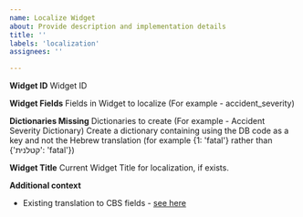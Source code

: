 ```yaml
---
name: Localize Widget
about: Provide description and implementation details
title: ''
labels: 'localization'
assignees: ''

---
```


**Widget ID**
Widget ID

**Widget Fields**
Fields in Widget to localize (For example - accident_severity)

**Dictionaries Missing**
Dictionaries to create (For example - Accident Severity Dictionary)
Create a dictionary containing using the DB code as a key and not the Hebrew translation (for example {1: 'fatal'} rather than {'קטלנית': 'fatal'})

**Widget Title**
Current Widget Title for localization, if exists.

**Additional context**
- Existing translation to CBS fields - [see here](https://docs.google.com/spreadsheets/d/1qaVV7NKXVYNmnxKZ4he2MKZDAjWPHiHfq-U5dcNZM5k/edit#gid=375223389)
